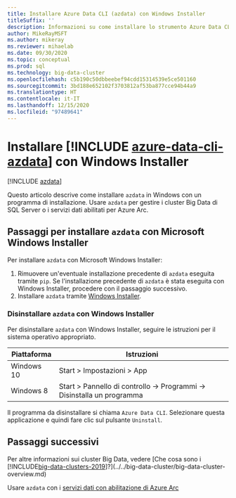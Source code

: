 ```yaml
---
title: Installare Azure Data CLI (azdata) con Windows Installer
titleSuffix: ''
description: Informazioni su come installare lo strumento Azure Data CLI (azdata) con il programma di installazione.
author: MikeRayMSFT
ms.author: mikeray
ms.reviewer: mihaelab
ms.date: 09/30/2020
ms.topic: conceptual
ms.prod: sql
ms.technology: big-data-cluster
ms.openlocfilehash: c5b190c50dbbeebef94cdd15314539e5ce501160
ms.sourcegitcommit: 3bd188e652102f3703812af53ba877cce94b44a9
ms.translationtype: HT
ms.contentlocale: it-IT
ms.lasthandoff: 12/15/2020
ms.locfileid: "97489641"
---
```

# <a name="install-azure-data-cli-azdata-with-windows-installer"></a>Installare [!INCLUDE [azure-data-cli-azdata](../../includes/azure-data-cli-azdata.md)] con Windows Installer

[!INCLUDE [azdata](../../includes/applies-to-version/azdata.md)]

Questo articolo descrive come installare `azdata` in Windows con un programma di installazione. Usare `azdata` per gestire i cluster Big Data di SQL Server o i servizi dati abilitati per Azure Arc.

## <a name="steps-to-install-azdata-with-the-microsoft-windows-installer"></a>Passaggi per installare `azdata` con Microsoft Windows Installer

Per installare `azdata` con Microsoft Windows Installer:

1. Rimuovere un'eventuale installazione precedente di `azdata` eseguita tramite `pip`. Se l'installazione precedente di `azdata` è stata eseguita con Windows Installer, procedere con il passaggio successivo.
1. Installare `azdata` tramite [Windows Installer](https://aka.ms/azdata-msi).

### <a name="uninstall-azdata-with-windows-installer"></a>Disinstallare `azdata` con Windows Installer

Per disinstallare `azdata` con Windows Installer, seguire le istruzioni per il sistema operativo appropriato.

| Piattaforma      | Istruzioni                                           |
| ------------- |--------------------------------------------------------|
| Windows 10| Start > Impostazioni > App                                |
| Windows 8     | Start > Pannello di controllo -> Programmi -> Disinstalla un programma |

Il programma da disinstallare si chiama `Azure Data CLI`. Selezionare questa applicazione e quindi fare clic sul pulsante `Uninstall`.

## <a name="next-steps"></a>Passaggi successivi

Per altre informazioni sui cluster Big Data, vedere [Che cosa sono i [!INCLUDE[big-data-clusters-2019](../../includes/ssbigdataclusters-ver15.md)]?](../../big-data-cluster/big-data-cluster-overview.md)

Usare `azdata` con i [servizi dati con abilitazione di Azure Arc](/azure/azure-arc/data/)
